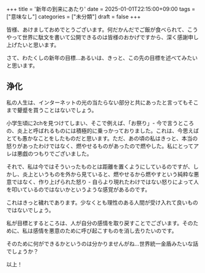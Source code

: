 +++
title = '新年の到来にあたり'
date = 2025-01-01T22:15:00+09:00
tags = ["意味なし"]
categories = ["未分類"]
draft = false
+++

皆様、あけましておめでとうございます。何だかんだでご飯が食べられて、こうやって世界に駄文を書いて公開できるのは皆様のおかげですから、深く感謝申し上げたいと思います。

さて、わたくしの新年の目標...あるいは、きっと、この先の目標を述べてみたいと思います。

## 浄化

私の人生は、インターネットの光の当たらない部分と共にあったと言ってもそこまで顰蹙を買うことはないでしょう。

小学生頃に2chを見つけてしまい、そこで例えば、「お祭り」- 今で言うところの、炎上と呼ばれるものには積極的に乗っかっておりました。これは、今思えばとても愚かなことをしたものだと思います。ただ、あの頃の私はきっと、本当の怒りがあったわけではなく、燃やせるものがあったので燃やした。私にとってアレは悪戯のつもりでございました。

それで、私は今ではそういったものとは距離を置くようにしているのですが、しかし、炎上というものを外から見ていると、燃やせるから燃やすという純粋な悪意ではなく、作り上げられた怒り - 自らより現れたわけではない怒りによって人を叩いているのではないかというような感覚があるのです。

これはきっと穢れであります。少なくとも理性のある人間が受け入れて良いものではないでしょう。

私が目標とするところは、人が自分の感情を取り戻すことでございます。そのために、私は感情を悪意のために呼び起こすものを消し去りたいのです。

そのために何ができるかというのは分かりませんがね...世界統一金盾みたいな話でしょうか？

以上！
